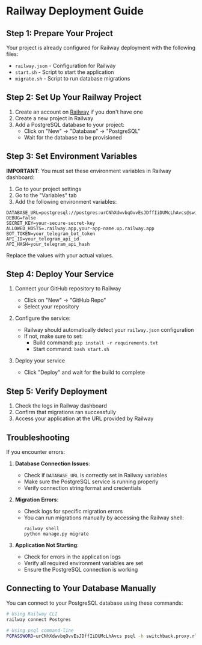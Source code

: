 # Railway Deployment Guide

## Step 1: Prepare Your Project

Your project is already configured for Railway deployment with the following files:
- `railway.json` - Configuration for Railway
- `start.sh` - Script to start the application
- `migrate.sh` - Script to run database migrations

## Step 2: Set Up Your Railway Project

1. Create an account on [Railway](https://railway.app/) if you don't have one
2. Create a new project in Railway
3. Add a PostgreSQL database to your project:
   - Click on "New" → "Database" → "PostgreSQL"
   - Wait for the database to be provisioned

## Step 3: Set Environment Variables

**IMPORTANT**: You must set these environment variables in Railway dashboard:

1. Go to your project settings
2. Go to the "Variables" tab
3. Add the following environment variables:

```
DATABASE_URL=postgresql://postgres:urCNhXdwvbqOvvEsJDffIiDUMcLhAvcs@switchback.proxy.rlwy.net:10052/railway
DEBUG=False
SECRET_KEY=your-secure-secret-key
ALLOWED_HOSTS=.railway.app,your-app-name.up.railway.app
BOT_TOKEN=your_telegram_bot_token
API_ID=your_telegram_api_id
API_HASH=your_telegram_api_hash
```

Replace the values with your actual values.

## Step 4: Deploy Your Service

1. Connect your GitHub repository to Railway
   - Click on "New" → "GitHub Repo"
   - Select your repository
   
2. Configure the service:
   - Railway should automatically detect your `railway.json` configuration
   - If not, make sure to set:
     - Build command: `pip install -r requirements.txt`
     - Start command: `bash start.sh`

3. Deploy your service
   - Click "Deploy" and wait for the build to complete

## Step 5: Verify Deployment

1. Check the logs in Railway dashboard
2. Confirm that migrations ran successfully
3. Access your application at the URL provided by Railway

## Troubleshooting

If you encounter errors:

1. **Database Connection Issues**:
   - Check if `DATABASE_URL` is correctly set in Railway variables
   - Make sure the PostgreSQL service is running properly
   - Verify connection string format and credentials

2. **Migration Errors**:
   - Check logs for specific migration errors
   - You can run migrations manually by accessing the Railway shell:
     ```
     railway shell
     python manage.py migrate
     ```

3. **Application Not Starting**:
   - Check for errors in the application logs
   - Verify all required environment variables are set
   - Ensure the PostgreSQL connection is working

## Connecting to Your Database Manually

You can connect to your PostgreSQL database using these commands:

```bash
# Using Railway CLI
railway connect Postgres

# Using psql command-line
PGPASSWORD=urCNhXdwvbqOvvEsJDffIiDUMcLhAvcs psql -h switchback.proxy.rlwy.net -U postgres -p 10052 -d railway
``` 